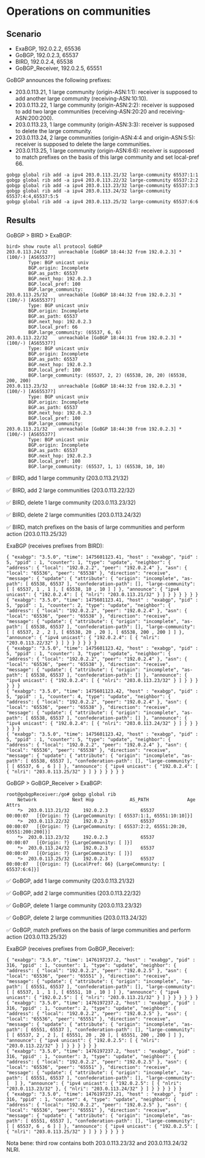 # Operations on communities

## Scenario

- ExaBGP, 192.0.2.2, 65536
- GoBGP, 192.0.2.3, 65537
- BIRD, 192.0.2.4, 65538
- GoBGP_Receiver, 192.0.2.5, 65551

GoBGP announces the following prefixes:

- 203.0.113.21, 1 large community (origin-ASN:1:1): receiver is supposed to add another large community (receiving-ASN:10:10).
- 203.0.113.22, 1 large community (origin-ASN:2:2): receiver is supposed to add two large communities (receiving-ASN:20:20 and receiving-ASN:200:200).
- 203.0.113.23, 1 large community (origin-ASN:3:3): receiver is supposed to delete the large community.
- 203.0.113.24, 2 large communities (origin-ASN:4:4 and origin-ASN:5:5): receiver is supposed to delete the large communities.
- 203.0.113.25, 1 large community (origin-ASN:6:6): receiver is supposed to match prefixes on the basis of this large community and set local-pref 66.

```
gobgp global rib add -a ipv4 203.0.113.21/32 large-community 65537:1:1
gobgp global rib add -a ipv4 203.0.113.22/32 large-community 65537:2:2
gobgp global rib add -a ipv4 203.0.113.23/32 large-community 65537:3:3
gobgp global rib add -a ipv4 203.0.113.24/32 large-community 65537:4:4,65537:5:5
gobgp global rib add -a ipv4 203.0.113.25/32 large-community 65537:6:6
```

## Results

GoBGP > BIRD > ExaBGP:

```
bird> show route all protocol GoBGP
203.0.113.24/32    unreachable [GoBGP 18:44:32 from 192.0.2.3] * (100/-) [AS65537?]
        Type: BGP unicast univ
        BGP.origin: Incomplete
        BGP.as_path: 65537
        BGP.next_hop: 192.0.2.3
        BGP.local_pref: 100
        BGP.large_community:
203.0.113.25/32    unreachable [GoBGP 18:44:32 from 192.0.2.3] * (100/-) [AS65537?]
        Type: BGP unicast univ
        BGP.origin: Incomplete
        BGP.as_path: 65537
        BGP.next_hop: 192.0.2.3
        BGP.local_pref: 66
        BGP.large_community: (65537, 6, 6)
203.0.113.22/32    unreachable [GoBGP 18:44:31 from 192.0.2.3] * (100/-) [AS65537?]
        Type: BGP unicast univ
        BGP.origin: Incomplete
        BGP.as_path: 65537
        BGP.next_hop: 192.0.2.3
        BGP.local_pref: 100
        BGP.large_community: (65537, 2, 2) (65538, 20, 20) (65538, 200, 200)
203.0.113.23/32    unreachable [GoBGP 18:44:32 from 192.0.2.3] * (100/-) [AS65537?]
        Type: BGP unicast univ
        BGP.origin: Incomplete
        BGP.as_path: 65537
        BGP.next_hop: 192.0.2.3
        BGP.local_pref: 100
        BGP.large_community:
203.0.113.21/32    unreachable [GoBGP 18:44:30 from 192.0.2.3] * (100/-) [AS65537?]
        Type: BGP unicast univ
        BGP.origin: Incomplete
        BGP.as_path: 65537
        BGP.next_hop: 192.0.2.3
        BGP.local_pref: 100
        BGP.large_community: (65537, 1, 1) (65538, 10, 10)
```

:white_check_mark: BIRD, add 1 large community (203.0.113.21/32)

:white_check_mark: BIRD, add 2 large communities (203.0.113.22/32)

:white_check_mark: BIRD, delete 1 large community (203.0.113.23/32)

:white_check_mark: BIRD, delete 2 large communities (203.0.113.24/32)

:white_check_mark: BIRD, match prefixes on the basis of large communities and perform action (203.0.113.25/32)

ExaBGP (receives prefixes from BIRD):

```
{ "exabgp": "3.5.0", "time": 1475601123.41, "host" : "exabgp", "pid" : 5, "ppid" : 1, "counter": 1, "type": "update", "neighbor": { "address": { "local": "192.0.2.2", "peer": "192.0.2.4" }, "asn": { "local": "65536", "peer": "65538" }, "direction": "receive", "message": { "update": { "attribute": { "origin": "incomplete", "as-path": [ 65538, 65537 ], "confederation-path": [], "large-community": [ [ 65537, 1 , 1 ], [ 65538, 10 , 10 ] ] }, "announce": { "ipv4 unicast": { "192.0.2.4": [ { "nlri": "203.0.113.21/32" } ] } } } } } }
{ "exabgp": "3.5.0", "time": 1475601123.41, "host" : "exabgp", "pid" : 5, "ppid" : 1, "counter": 2, "type": "update", "neighbor": { "address": { "local": "192.0.2.2", "peer": "192.0.2.4" }, "asn": { "local": "65536", "peer": "65538" }, "direction": "receive", "message": { "update": { "attribute": { "origin": "incomplete", "as-path": [ 65538, 65537 ], "confederation-path": [], "large-community": [ [ 65537, 2 , 2 ], [ 65538, 20 , 20 ], [ 65538, 200 , 200 ] ] }, "announce": { "ipv4 unicast": { "192.0.2.4": [ { "nlri": "203.0.113.22/32" } ] } } } } } }
{ "exabgp": "3.5.0", "time": 1475601123.42, "host" : "exabgp", "pid" : 5, "ppid" : 1, "counter": 3, "type": "update", "neighbor": { "address": { "local": "192.0.2.2", "peer": "192.0.2.4" }, "asn": { "local": "65536", "peer": "65538" }, "direction": "receive", "message": { "update": { "attribute": { "origin": "incomplete", "as-path": [ 65538, 65537 ], "confederation-path": [] }, "announce": { "ipv4 unicast": { "192.0.2.4": [ { "nlri": "203.0.113.23/32" } ] } } } } } }
{ "exabgp": "3.5.0", "time": 1475601123.42, "host" : "exabgp", "pid" : 5, "ppid" : 1, "counter": 4, "type": "update", "neighbor": { "address": { "local": "192.0.2.2", "peer": "192.0.2.4" }, "asn": { "local": "65536", "peer": "65538" }, "direction": "receive", "message": { "update": { "attribute": { "origin": "incomplete", "as-path": [ 65538, 65537 ], "confederation-path": [] }, "announce": { "ipv4 unicast": { "192.0.2.4": [ { "nlri": "203.0.113.24/32" } ] } } } } } }
{ "exabgp": "3.5.0", "time": 1475601123.42, "host" : "exabgp", "pid" : 5, "ppid" : 1, "counter": 5, "type": "update", "neighbor": { "address": { "local": "192.0.2.2", "peer": "192.0.2.4" }, "asn": { "local": "65536", "peer": "65538" }, "direction": "receive", "message": { "update": { "attribute": { "origin": "incomplete", "as-path": [ 65538, 65537 ], "confederation-path": [], "large-community": [ [ 65537, 6 , 6 ] ] }, "announce": { "ipv4 unicast": { "192.0.2.4": [ { "nlri": "203.0.113.25/32" } ] } } } } } }
```

GoBGP > GoBGP_Receiver > ExaBGP:

```
root@gobgpReceiver:/go# gobgp global rib
    Network             Next Hop             AS_PATH              Age        Attrs
    *>  203.0.113.21/32     192.0.2.3            65537                00:00:07   [{Origin: ?} {LargeCommunity: [ 65537:1:1, 65551:10:10]}]
    *>  203.0.113.22/32     192.0.2.3            65537                00:00:07   [{Origin: ?} {LargeCommunity: [ 65537:2:2, 65551:20:20, 65551:200:200]}]
    *>  203.0.113.23/32     192.0.2.3            65537                00:00:07   [{Origin: ?} {LargeCommunity: [ ]}]
    *>  203.0.113.24/32     192.0.2.3            65537                00:00:07   [{Origin: ?} {LargeCommunity: [ ]}]
    *>  203.0.113.25/32     192.0.2.3            65537                00:00:07   [{Origin: ?} {LocalPref: 66} {LargeCommunity: [ 65537:6:6]}]
```

:white_check_mark: GoBGP, add 1 large community (203.0.113.21/32)

:white_check_mark: GoBGP, add 2 large communities (203.0.113.22/32)

:white_check_mark: GoBGP, delete 1 large community (203.0.113.23/32)

:white_check_mark: GoBGP, delete 2 large communities (203.0.113.24/32)

:white_check_mark: GoBGP, match prefixes on the basis of large communities and perform action (203.0.113.25/32)

ExaBGP (receives prefixes from GoBGP_Receiver):

```
{ "exabgp": "3.5.0", "time": 1476197237.2, "host" : "exabgp", "pid" : 316, "ppid" : 1, "counter": 1, "type": "update", "neighbor": { "address": { "local": "192.0.2.2", "peer": "192.0.2.5" }, "asn": { "local": "65536", "peer": "65551" }, "direction": "receive", "message": { "update": { "attribute": { "origin": "incomplete", "as-path": [ 65551, 65537 ], "confederation-path": [], "large-community": [ [ 65537, 1 , 1 ], [ 65551, 10 , 10 ] ] }, "announce": { "ipv4 unicast": { "192.0.2.5": [ { "nlri": "203.0.113.21/32" } ] } } } } } }
{ "exabgp": "3.5.0", "time": 1476197237.2, "host" : "exabgp", "pid" : 316, "ppid" : 1, "counter": 2, "type": "update", "neighbor": { "address": { "local": "192.0.2.2", "peer": "192.0.2.5" }, "asn": { "local": "65536", "peer": "65551" }, "direction": "receive", "message": { "update": { "attribute": { "origin": "incomplete", "as-path": [ 65551, 65537 ], "confederation-path": [], "large-community": [ [ 65537, 2 , 2 ], [ 65551, 20 , 20 ], [ 65551, 200 , 200 ] ] }, "announce": { "ipv4 unicast": { "192.0.2.5": [ { "nlri": "203.0.113.22/32" } ] } } } } } }
{ "exabgp": "3.5.0", "time": 1476197237.2, "host" : "exabgp", "pid" : 316, "ppid" : 1, "counter": 3, "type": "update", "neighbor": { "address": { "local": "192.0.2.2", "peer": "192.0.2.5" }, "asn": { "local": "65536", "peer": "65551" }, "direction": "receive", "message": { "update": { "attribute": { "origin": "incomplete", "as-path": [ 65551, 65537 ], "confederation-path": [], "large-community": [  ] }, "announce": { "ipv4 unicast": { "192.0.2.5": [ { "nlri": "203.0.113.23/32" }, { "nlri": "203.0.113.24/32" } ] } } } } } }
{ "exabgp": "3.5.0", "time": 1476197237.21, "host" : "exabgp", "pid" : 316, "ppid" : 1, "counter": 4, "type": "update", "neighbor": { "address": { "local": "192.0.2.2", "peer": "192.0.2.5" }, "asn": { "local": "65536", "peer": "65551" }, "direction": "receive", "message": { "update": { "attribute": { "origin": "incomplete", "as-path": [ 65551, 65537 ], "confederation-path": [], "large-community": [ [ 65537, 6 , 6 ] ] }, "announce": { "ipv4 unicast": { "192.0.2.5": [ { "nlri": "203.0.113.25/32" } ] } } } } } }
```

Nota bene: third row contains both 203.0.113.23/32 and 203.0.113.24/32 NLRI.
